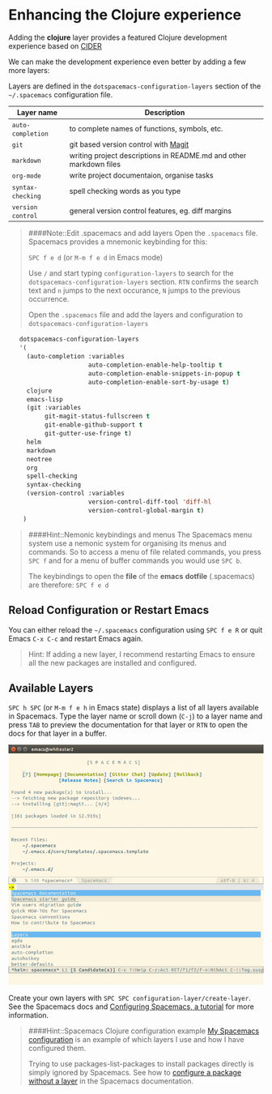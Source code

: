 # Enhancing the Clojure experience

Adding the **clojure** layer provides a featured Clojure development experience based on [CIDER](https://docs.cider.mx)

We can make the development experience even better by adding a few more layers:

Layers are defined in the `dotspacemacs-configuration-layers` section of the `~/.spacemacs` configuration file.

| Layer name        | Description                                                        |
|-------------------|--------------------------------------------------------------------|
| `auto-completion` | to complete  names of functions, symbols, etc.                     |
| `git`             | git  based version control with [Magit](https://magit.vc/)         |
| `markdown`        | writing project descriptions in README.md and other markdown files |
| `org-mode`        | write project documentaion, organise tasks                         |
| `syntax-checking` | spell checking words as you type                                   |
| `version control` | general version control features, eg. diff margins                 |



> ####Note::Edit .spacemacs and add layers
> Open the `.spacemacs` file.  Spacemacs provides a mnemonic keybinding for this:
>
>`SPC f e d`  (or `M-m f e d` in Emacs mode)
>
> Use `/` and start typing `configuration-layers` to search for the `dotspacemacs-configuration-layers` section.  `RTN` confirms the search text and `n` jumps to the next occurance, `N` jumps to the previous occurrence.
>
> Open the `.spacemacs` file and add the layers and configuration to `dotspacemacs-configuration-layers`
>
```lisp
   dotspacemacs-configuration-layers
   '(
     (auto-completion :variables
                      auto-completion-enable-help-tooltip t
                      auto-completion-enable-snippets-in-popup t
                      auto-completion-enable-sort-by-usage t)
     clojure
     emacs-lisp
     (git :variables
          git-magit-status-fullscreen t
          git-enable-github-support t
          git-gutter-use-fringe t)
     helm
     markdown
     neotree
     org
     spell-checking
     syntax-checking
     (version-control :variables
                      version-control-diff-tool 'diff-hl
                      version-control-global-margin t)
    )
```

> ####Hint::Nemonic keybindings and menus
> The Spacemacs menu system use a nemonic system for organising its menus and commands.  So to access a menu of file related commands, you press `SPC f` and for a menu of buffer commands you would use `SPC b`.
>
> The keybindings to open the **file** of the **emacs** **dotfile** (.spacemacs) are therefore: `SPC f e d`


## Reload Configuration or Restart Emacs

You can either reload the `~/.spacemacs` configuration using `SPC f e R` or quit Emacs `C-x C-c` and restart Emacs again.

> Hint: If adding a new layer, I recommend restarting Emacs to ensure all the new packages are installed and configured.


## Available Layers

`SPC h SPC` (or `M-m f e h` in Emacs state) displays a list of all layers available in Spacemacs.  Type the layer name or scroll down (`C-j`) to a layer name and press `TAB` to preview the documentation for that layer or `RTN` to open the docs for that layer in a buffer.

![Helm layers](/images/spacemacs-helm-layers-list.png)

Create your own layers with `SPC SPC configuration-layer/create-layer`.  See the Spacemacs docs and [Configuring Spacemacs, a tutorial](http://thume.ca/howto/2015/03/07/configuring-spacemacs-a-tutorial/) for more information.


> ####Hint::Spacemacs Clojure configuration example
[My Spacemacs configuration](https://gist.github.com/jr0cket/065ab83a0ddf6da9848d7847b7dd7704) is an example of which layers I use and how I have configured them.
>
> Trying to use packages-list-packages to install packages directly is simply ignored by Spacemacs.  See how to [configure a package without a layer](http://spacemacs.org/doc/DOCUMENTATION.html#without-a-layer) in the Spacemacs documentation.
